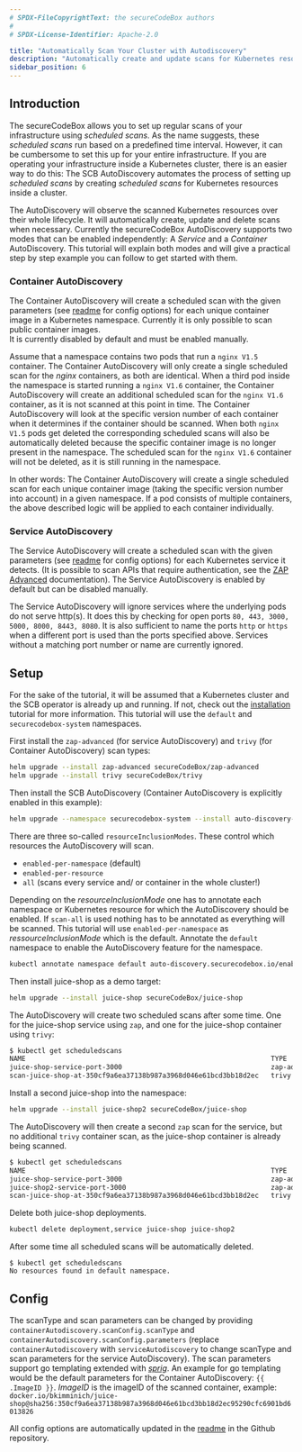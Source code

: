 ```yaml
---
# SPDX-FileCopyrightText: the secureCodeBox authors
#
# SPDX-License-Identifier: Apache-2.0

title: "Automatically Scan Your Cluster with Autodiscovery"
description: "Automatically create and update scans for Kubernetes resources"
sidebar_position: 6
---
```


## Introduction

The secureCodeBox allows you to set up regular scans of your infrastructure using _scheduled scans_. As the name suggests, these _scheduled scans_ run based on a predefined time interval. However, it can be cumbersome to set this up for your entire infrastructure. If you are operating your infrastructure inside a Kubernetes cluster, there is an easier way to do this: The SCB AutoDiscovery automates the process of setting up _scheduled scans_ by creating _scheduled scans_ for Kubernetes resources inside a cluster.

The AutoDiscovery will observe the scanned Kubernetes resources over their whole lifecycle. It will automatically create, update and delete scans when necessary. Currently the secureCodeBox AutoDiscovery supports two modes that can be enabled independently: A _Service_ and a _Container_ AutoDiscovery. This tutorial will explain both modes and will give a practical step by step example you can follow to get started with them.

### Container AutoDiscovery

The Container AutoDiscovery will create a scheduled scan with the given parameters (see [readme](https://github.com/secureCodeBox/secureCodeBox/blob/main/auto-discovery/kubernetes/README.md) for config options) for each unique container image in a Kubernetes namespace. Currently it is only possible to scan public container images.  
It is currently disabled by default and must be enabled manually.

Assume that a namespace contains two pods that run a `nginx V1.5` container. The Container AutoDiscovery will only create a single scheduled scan for the _nginx_ containers, as both are identical.
When a third pod inside the namespace is started running a `nginx V1.6` container, the Container AutoDiscovery will create an additional scheduled scan for the `nginx V1.6` container, as it is not scanned at this point in time. The Container AutoDiscovery will look at the specific version number of each container when it determines if the container should be scanned.
When both `nginx V1.5` pods get deleted the corresponding scheduled scans will also be automatically deleted because the specific container image is no longer present in the namespace.
The scheduled scan for the `nginx V1.6` container will not be deleted, as it is still running in the namespace.

In other words: The Container AutoDiscovery will create a single scheduled scan for each unique container image (taking the specific version number into account) in a given namespace.
If a pod consists of multiple containers, the above described logic will be applied to each container individually.

### Service AutoDiscovery

The Service AutoDiscovery will create a scheduled scan with the given parameters (see [readme](https://github.com/secureCodeBox/secureCodeBox/blob/main/auto-discovery/kubernetes/README.md) for config options) for each Kubernetes service it detects. (It is possible to scan APIs that require authentication, see the [ZAP Advanced](../scanners/zap-advanced.md) documentation).
The Service AutoDiscovery is enabled by default but can be disabled manually.

The Service AutoDiscovery will ignore services where the underlying pods do not serve http(s). It does this by checking for open ports `80, 443, 3000, 5000, 8000, 8443, 8080`. It is also sufficient to name the ports `http` or `https` when a different port is used than the ports specified above.
Services without a matching port number or name are currently ignored.

## Setup

For the sake of the tutorial, it will be assumed that a Kubernetes cluster and the SCB operator is already up and running. If not, check out the [installation](/docs/getting-started/installation/) tutorial for more information.
This tutorial will use the `default` and `securecodebox-system` namespaces.

First install the `zap-advanced` (for service AutoDiscovery) and `trivy` (for Container AutoDiscovery) scan types:

```bash
helm upgrade --install zap-advanced secureCodeBox/zap-advanced
helm upgrade --install trivy secureCodeBox/trivy
```

Then install the SCB AutoDiscovery (Container AutoDiscovery is explicitly enabled in this example):

```bash
helm upgrade --namespace securecodebox-system --install auto-discovery-kubernetes secureCodeBox/auto-discovery-kubernetes --set config.containerAutoDiscovery.enabled=true
```

There are three so-called `resourceInclusionModes`. These control which resources the AutoDiscovery will scan.

- `enabled-per-namespace` (default)
- `enabled-per-resource`
- `all` (scans every service and/ or container in the whole cluster!)

Depending on the _resourceInclusionMode_ one has to annotate each namespace or Kubernetes resource for which the AutoDiscovery should be enabled. If `scan-all` is used nothing has to be annotated as everything will be scanned.
This tutorial will use `enabled-per-namespace` as _ressourceInclusionMode_ which is the default.
Annotate the `default` namespace to enable the AutoDiscovery feature for the namespace.

```bash
kubectl annotate namespace default auto-discovery.securecodebox.io/enabled=true
```

Then install juice-shop as a demo target:

```bash
helm upgrade --install juice-shop secureCodeBox/juice-shop
```

The AutoDiscovery will create two scheduled scans after some time. One for the juice-shop service using `zap`, and one for the juice-shop container using `trivy`:

```bash
$ kubectl get scheduledscans
NAME                                                             TYPE                INTERVAL   FINDINGS
juice-shop-service-port-3000                                     zap-advanced-scan   168h0m0s
scan-juice-shop-at-350cf9a6ea37138b987a3968d046e61bcd3bb18d2ec   trivy               168h0m0s
```

Install a second juice-shop into the namespace:

```bash
helm upgrade --install juice-shop2 secureCodeBox/juice-shop
```

The AutoDiscovery will then create a second `zap` scan for the service, but no additional `trivy` container scan, as the juice-shop container is already being scanned.

```bash
$ kubectl get scheduledscans
NAME                                                             TYPE                INTERVAL   FINDINGS
juice-shop-service-port-3000                                     zap-advanced-scan   168h0m0s
juice-shop2-service-port-3000                                    zap-advanced-scan   168h0m0s
scan-juice-shop-at-350cf9a6ea37138b987a3968d046e61bcd3bb18d2ec   trivy               168h0m0s
```

Delete both juice-shop deployments.

```bash
kubectl delete deployment,service juice-shop juice-shop2
```

After some time all scheduled scans will be automatically deleted.

```
$ kubectl get scheduledscans
No resources found in default namespace.
```

## Config

The scanType and scan parameters can be changed by providing `containerAutodiscovery.scanConfig.scanType` and `containerAutodiscovery.scanConfig.parameters` (replace `containerAutodiscovery` with `serviceAutodiscovery` to change scanType and scan parameters for the service AutoDiscovery).
The scan parameters support go templating extended with [_sprig_](https://github.com/Masterminds/sprig). An example for go templating would be the default parameters for the Container AutoDiscovery: `{{ .ImageID }}`. _ImageID_ is the imageID of the scanned container, example: `docker.io/bkimminich/juice-shop@sha256:350cf9a6ea37138b987a3968d046e61bcd3bb18d2ec95290cfc6901bd6013826`

All config options are automatically updated in the [readme](https://github.com/secureCodeBox/secureCodeBox/blob/main/auto-discovery/kubernetes/README.md) in the Github repository.
